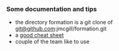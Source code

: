 ### Some documentation and tips

- the directory formation is a git clone of git@github.com:jmcgill/formation.git
- a [good cheat sheet](https://github.com/scraly/terraform-cheat-sheet/blob/master/terraform-cheat-sheet.pdf)
- couple of the team like to use
